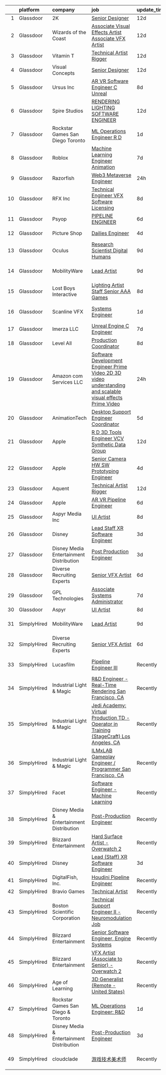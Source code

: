 

|    | platform    | company                                   | job                                                                                                                                                                                                                                                                                                                                                                                                                                                                                                                                                                                                                                                                                                                                                                                                                                                                                                                                                                                                                                                                                                                                                                                                                                                                                                                                                                                                           | update_time   | location          |
|---:|:------------|:------------------------------------------|:--------------------------------------------------------------------------------------------------------------------------------------------------------------------------------------------------------------------------------------------------------------------------------------------------------------------------------------------------------------------------------------------------------------------------------------------------------------------------------------------------------------------------------------------------------------------------------------------------------------------------------------------------------------------------------------------------------------------------------------------------------------------------------------------------------------------------------------------------------------------------------------------------------------------------------------------------------------------------------------------------------------------------------------------------------------------------------------------------------------------------------------------------------------------------------------------------------------------------------------------------------------------------------------------------------------------------------------------------------------------------------------------------------------|:--------------|:------------------|
|  1 | Glassdoor   | 2K                                        | [Senior Designer](https://www.glassdoor.com/partner/jobListing.htm?pos=129&ao=1136043&s=58&guid=00000181d774885295851e6b4f36c5e6&src=GD_JOB_AD&t=SR&vt=w&ea=1&cs=1_3cdbda77&cb=1657177147731&jobListingId=1007962391680&jrtk=3-0-1g7bn9247haq3801-1g7bn924nih4o800-997da2ebb8f2c82a-)                                                                                                                                                                                                                                                                                                                                                                                                                                                                                                                                                                                                                                                                                                                                                                                                                                                                                                                                                                                                                                                                                                                         | 12d           | Austin, TX        |
|  2 | Glassdoor   | Wizards of the Coast                      | [Associate Visual Effects Artist   Associate VFX Artist](https://www.glassdoor.com/partner/jobListing.htm?pos=121&ao=1136043&s=58&guid=00000181d774885295851e6b4f36c5e6&src=GD_JOB_AD&t=SR&vt=w&ea=1&cs=1_2bfb00fd&cb=1657177147729&jobListingId=1007961505800&jrtk=3-0-1g7bn9247haq3801-1g7bn924nih4o800-40b4fe3b46a0262c-)                                                                                                                                                                                                                                                                                                                                                                                                                                                                                                                                                                                                                                                                                                                                                                                                                                                                                                                                                                                                                                                                                  | 12d           | Renton, WA        |
|  3 | Glassdoor   | Vitamin T                                 | [Technical Artist   Rigger](https://www.glassdoor.com/partner/jobListing.htm?pos=109&ao=1110586&s=58&guid=00000181d774885295851e6b4f36c5e6&src=GD_JOB_AD&t=SR&vt=w&cs=1_2ab6a80f&cb=1657177147725&jobListingId=1007962317063&cpc=444700D72F2ECBCE&jrtk=3-0-1g7bn9247haq3801-1g7bn924nih4o800-d1729e2342f72383--6NYlbfkN0DMrcEu7yrtATojKJA7cEzGQ3FdRGWLh0CZQInL4ECGI6k5tN82kdM0cJmh4vC7GgjpjbQeE5vFHotHBi15vWTIMJ4yAvWAqWsM3yUkfZrfPR5_JbD41woid8Z4aQ0hF9ds56gHuPBjLGMZvZRK5TRRkHcRuaZAXh56ue6QrLIkX9Q10m0LpgMO7syWxDSCvLBkMoNA7m1IRZYvMtMHBJLCNIARnPoUKI53Zwq-314ptjyN5Ogs-ye2gjG0xNvugUSYnMBxD6HEfBmrPhmVd4-wcuJ4s9RPSvX-kSgAMF1UwOXtxadf2y88wwJ3TISa-JNlC3aWNZOAO719Aung82t9JLy_Yz5oo3-3OR_hxObkjQ-HeyJ69wVA3wLpnGghS5rMt614hvQHtmfYRp_08-pMQcXAV8KfeBfE8_PXzDCEHFk9jBgz-b21lC5Wmw5uG2aP_2Tx6KrIuqsT-QGDT9WGYQkOaxeq6gU%3D)                                                                                                                                                                                                                                                                                                                                                                                                                                                                                                                                                                                 | 12d           | Austin, TX        |
|  4 | Glassdoor   | Visual Concepts                           | [Senior Designer](https://www.glassdoor.com/partner/jobListing.htm?pos=130&ao=1136043&s=58&guid=00000181d774885295851e6b4f36c5e6&src=GD_JOB_AD&t=SR&vt=w&ea=1&cs=1_b551f6b6&cb=1657177147731&jobListingId=1007962391731&jrtk=3-0-1g7bn9247haq3801-1g7bn924nih4o800-681074ee0d9d7d48-)                                                                                                                                                                                                                                                                                                                                                                                                                                                                                                                                                                                                                                                                                                                                                                                                                                                                                                                                                                                                                                                                                                                         | 12d           | Austin, TX        |
|  5 | Glassdoor   | Ursus  Inc                                | [AR VR Software Engineer   C   Unreal](https://www.glassdoor.com/partner/jobListing.htm?pos=106&ao=1110586&s=58&guid=00000181d774885295851e6b4f36c5e6&src=GD_JOB_AD&t=SR&vt=w&ea=1&cs=1_e7546a49&cb=1657177147725&jobListingId=1007969050651&cpc=39A4E8CE329AB187&jrtk=3-0-1g7bn9247haq3801-1g7bn924nih4o800-c811509229c9bbc7--6NYlbfkN0CT8vBT9H5mqECx2dfLV_FONLPDKpIRssxVwtj05Tmm4rA5I0VNOPdM1oYsK66ov5pV4Zus2-jJSbUth7NcKK-kLo8czFpciynxZ6EfaFe_xYms4I96zW5KGvSBqTPFaTVdE06zf1J-6uw6VWMrFwo1uRLmUxHjoRqP5LFo6wVX1R65UjFH7ycvYAsr63uZ_emA_13J0mM1JXN2vCtEMYylELYmPwZo4j9c53k3lISftqsNyik2pAlRix-AalDlzjKBamKRhHvt2qsuT3Omsis3yOF4KDEIlNgGAlEHUtZIOLMG16VQj4PWkYlqsPvxzTMoGk-t2MlC5R6lDSXB9h8A0jaNIKpt6GkiaAWlWmHVq2QVJi6TAJI_A1bIF-Y_R3uK7KTSFCir5q30m6JfwcVfC1laZLbK8dlBryw2sQLXp6HR7CiLEGYdGzkinvNV-5jZ5JFuFlX4KC3CG61OrGLA4e14iQzZXj-C5QltJgT0fpWBnYjwrDHR9Ofn2FlsgwIx50P_4B-_TzReObwZ9yacc_KKSrRuBwrN0dJAUx3xN7xyTY_QNKTPk9krzoPokRRQ5qN7Rhvz3wLOyJ4KtDivkYveAkT_v_OphGn0pvv47H43kdyf0Jq2u8tZxtqmwvocVSav35lXT2tVZMTnuXsUfesFvdu16GrgmJnaiWnhCe4k-TLo_lALMDtsvGaw7i-rRr45Wz2ncHHy6C35dqMMu8TC1tuMOveaPEOeHej6a_bEWXU48lQU8TOexwmAUh54J4bSFwPYE8DlLRiveuKEy2TCNKGV1zP5CaJ_RjaAO4dMG-Q4R837k81cD1uSMlFyZk8UHNqoRIim7EW0yAdgc4rAuoNCzZPf9S96n-gadNul6jliXZz-zWnARUofPS49w3E2vgHkjQHDctZdh3PHumCeoxMZKH2C0-Fx4lIHf0UvVDytvsy0IfQr38ojvv3-zYFYfePkapwRO0t9ms98tVAvdEGaWP_2AuYt_JM8OQA4yFZK18_fT-voBPGjmoU%3D) | 8d            | Redmond, WA       |
|  6 | Glassdoor   | Spire Studios                             | [RENDERING   LIGHTING SOFTWARE ENGINEER](https://www.glassdoor.com/partner/jobListing.htm?pos=120&ao=1136043&s=58&guid=00000181d774885295851e6b4f36c5e6&src=GD_JOB_AD&t=SR&vt=w&cs=1_7fd33ef2&cb=1657177147729&jobListingId=1007961229606&jrtk=3-0-1g7bn9247haq3801-1g7bn924nih4o800-c074ee5a163b8532-)                                                                                                                                                                                                                                                                                                                                                                                                                                                                                                                                                                                                                                                                                                                                                                                                                                                                                                                                                                                                                                                                                                       | 12d           | Los Angeles, CA   |
|  7 | Glassdoor   | Rockstar Games San Diego   Toronto        | [ML Operations Engineer  R D](https://www.glassdoor.com/partner/jobListing.htm?pos=119&ao=1136043&s=58&guid=00000181d774885295851e6b4f36c5e6&src=GD_JOB_AD&t=SR&vt=w&cs=1_d2bcd5bb&cb=1657177147729&jobListingId=1007986476109&jrtk=3-0-1g7bn9247haq3801-1g7bn924nih4o800-fdea5748b99cccc7-)                                                                                                                                                                                                                                                                                                                                                                                                                                                                                                                                                                                                                                                                                                                                                                                                                                                                                                                                                                                                                                                                                                                  | 1d            | Carlsbad, CA      |
|  8 | Glassdoor   | Roblox                                    | [Machine Learning Engineer  Animation](https://www.glassdoor.com/partner/jobListing.htm?pos=117&ao=1136043&s=58&guid=00000181d774885295851e6b4f36c5e6&src=GD_JOB_AD&t=SR&vt=w&cs=1_d1edfec7&cb=1657177147729&jobListingId=1007971404195&jrtk=3-0-1g7bn9247haq3801-1g7bn924nih4o800-2c45786d963eb6f7-)                                                                                                                                                                                                                                                                                                                                                                                                                                                                                                                                                                                                                                                                                                                                                                                                                                                                                                                                                                                                                                                                                                         | 7d            | San Mateo, CA     |
|  9 | Glassdoor   | Razorfish                                 | [Web3 Metaverse Engineer](https://www.glassdoor.com/partner/jobListing.htm?pos=112&ao=1136043&s=58&guid=00000181d774885295851e6b4f36c5e6&src=GD_JOB_AD&t=SR&vt=w&cs=1_392ce676&cb=1657177147726&jobListingId=1007988975702&jrtk=3-0-1g7bn9247haq3801-1g7bn924nih4o800-17270b81cebf40d2-)                                                                                                                                                                                                                                                                                                                                                                                                                                                                                                                                                                                                                                                                                                                                                                                                                                                                                                                                                                                                                                                                                                                      | 24h           | New York, NY      |
| 10 | Glassdoor   | RFX Inc                                   | [Technical Engineer   VFX Software Licensing](https://www.glassdoor.com/partner/jobListing.htm?pos=116&ao=1136043&s=58&guid=00000181d774885295851e6b4f36c5e6&src=GD_JOB_AD&t=SR&vt=w&ea=1&cs=1_254c34b0&cb=1657177147728&jobListingId=1007969767499&jrtk=3-0-1g7bn9247haq3801-1g7bn924nih4o800-5c2105b507ce4129-)                                                                                                                                                                                                                                                                                                                                                                                                                                                                                                                                                                                                                                                                                                                                                                                                                                                                                                                                                                                                                                                                                             | 8d            | Los Angeles, CA   |
| 11 | Glassdoor   | Psyop                                     | [PIPELINE ENGINEER](https://www.glassdoor.com/partner/jobListing.htm?pos=114&ao=1136043&s=58&guid=00000181d774885295851e6b4f36c5e6&src=GD_JOB_AD&t=SR&vt=w&cs=1_c50d8405&cb=1657177147726&jobListingId=1007974492149&jrtk=3-0-1g7bn9247haq3801-1g7bn924nih4o800-5cf1f9191f3c599b-)                                                                                                                                                                                                                                                                                                                                                                                                                                                                                                                                                                                                                                                                                                                                                                                                                                                                                                                                                                                                                                                                                                                            | 6d            | New York, NY      |
| 12 | Glassdoor   | Picture Shop                              | [Dailies Engineer](https://www.glassdoor.com/partner/jobListing.htm?pos=118&ao=1136043&s=58&guid=00000181d774885295851e6b4f36c5e6&src=GD_JOB_AD&t=SR&vt=w&ea=1&cs=1_a3396b29&cb=1657177147729&jobListingId=1007978755623&jrtk=3-0-1g7bn9247haq3801-1g7bn924nih4o800-14185292de63b90b-)                                                                                                                                                                                                                                                                                                                                                                                                                                                                                                                                                                                                                                                                                                                                                                                                                                                                                                                                                                                                                                                                                                                        | 4d            | Burbank, CA       |
| 13 | Glassdoor   | Oculus                                    | [Research Scientist   Digital Humans](https://www.glassdoor.com/partner/jobListing.htm?pos=127&ao=1136043&s=58&guid=00000181d774885295851e6b4f36c5e6&src=GD_JOB_AD&t=SR&vt=w&cs=1_f7869c5c&cb=1657177147731&jobListingId=1007967257961&jrtk=3-0-1g7bn9247haq3801-1g7bn924nih4o800-7dc8fdb50b2f6170-)                                                                                                                                                                                                                                                                                                                                                                                                                                                                                                                                                                                                                                                                                                                                                                                                                                                                                                                                                                                                                                                                                                          | 9d            | Sausalito, CA     |
| 14 | Glassdoor   | MobilityWare                              | [Lead Artist](https://www.glassdoor.com/partner/jobListing.htm?pos=122&ao=1136043&s=58&guid=00000181d774885295851e6b4f36c5e6&src=GD_JOB_AD&t=SR&vt=w&ea=1&cs=1_b0f55869&cb=1657177147729&jobListingId=1007966827449&jrtk=3-0-1g7bn9247haq3801-1g7bn924nih4o800-f8f9a497a46f0cbc-)                                                                                                                                                                                                                                                                                                                                                                                                                                                                                                                                                                                                                                                                                                                                                                                                                                                                                                                                                                                                                                                                                                                             | 9d            | Los Angeles, CA   |
| 15 | Glassdoor   | Lost Boys Interactive                     | [Lighting Artist Staff Senior   AAA Games](https://www.glassdoor.com/partner/jobListing.htm?pos=128&ao=1136043&s=58&guid=00000181d774885295851e6b4f36c5e6&src=GD_JOB_AD&t=SR&vt=w&ea=1&cs=1_e40f905b&cb=1657177147731&jobListingId=1007969918682&jrtk=3-0-1g7bn9247haq3801-1g7bn924nih4o800-1889cac8a413c319-)                                                                                                                                                                                                                                                                                                                                                                                                                                                                                                                                                                                                                                                                                                                                                                                                                                                                                                                                                                                                                                                                                                | 8d            | Remote            |
| 16 | Glassdoor   | Scanline VFX                              | [Systems Engineer](https://www.glassdoor.com/partner/jobListing.htm?pos=115&ao=1136043&s=58&guid=00000181d774885295851e6b4f36c5e6&src=GD_JOB_AD&t=SR&vt=w&ea=1&cs=1_e4c3fb88&cb=1657177147728&jobListingId=1007985438337&jrtk=3-0-1g7bn9247haq3801-1g7bn924nih4o800-f1c9fcccffe46fc2-)                                                                                                                                                                                                                                                                                                                                                                                                                                                                                                                                                                                                                                                                                                                                                                                                                                                                                                                                                                                                                                                                                                                        | 1d            | Los Angeles, CA   |
| 17 | Glassdoor   | Imerza  LLC                               | [Unreal Engine   C   Engineer](https://www.glassdoor.com/partner/jobListing.htm?pos=113&ao=1136043&s=58&guid=00000181d774885295851e6b4f36c5e6&src=GD_JOB_AD&t=SR&vt=w&ea=1&cs=1_76d8ce29&cb=1657177147726&jobListingId=1007970020041&jrtk=3-0-1g7bn9247haq3801-1g7bn924nih4o800-fb777339c86bb3c2-)                                                                                                                                                                                                                                                                                                                                                                                                                                                                                                                                                                                                                                                                                                                                                                                                                                                                                                                                                                                                                                                                                                            | 7d            | Remote            |
| 18 | Glassdoor   | Level All                                 | [Production Coordinator](https://www.glassdoor.com/partner/jobListing.htm?pos=108&ao=1110586&s=58&guid=00000181d774885295851e6b4f36c5e6&src=GD_JOB_AD&t=SR&vt=w&cs=1_e4bea966&cb=1657177147725&jobListingId=1007967995014&cpc=FD1C1DA32C38CFA7&jrtk=3-0-1g7bn9247haq3801-1g7bn924nih4o800-df541b76ced9d09c--6NYlbfkN0CgBgcxuOwrlzWFp0xvOgllyDb1Hw7UsKEX_IsXppgvM6uAJamCvu0R0ybYlbv0ia6rmgaoSuaLc_81_2bn8EiTUWUPSRx3mbi-LsHkwOPttU-O7aNoiN_xrQRB6l3nr62nh6efNpHo5AdJ8UeZ05LrP9qDr99tUiKnc5M7N5ebfyVk5MwvqqCUwiLkn-rEksCcMnIJ6sU_np_VgtdcTFgr0n8BBPKb0-9sYYMJ846ROre8nl53aoF5FAOWqFb1Dt7w4cpvpC7I_2dFBbcjUhuhGB-vVC5YHuR08A-79oviZZxjyOy8YSlap6q6WzE6vLZY0HABz8Y6RSHG_-ooPnyutHMryUC6lbPVBzfH01MAr9nATUbgWbTKS_34tvhDC9FsHe4TQ41-xBbV4-mwZAwSZx2GU3qCR-t3Yk0uETMppMq22kW3D3b17LL31z0LgPo2mjmxvO1O87F7zL1xPtdzy5DCh0f6lNadeDLaEODQQ4lihn1ZmkDYeB3y2Lxt2vdgCGuHpU0MnQ%3D%3D)                                                                                                                                                                                                                                                                                                                                                                                                                                                                                                                                      | 8d            | New York, NY      |
| 19 | Glassdoor   | Amazon com Services LLC                   | [Software Development Engineer   Prime Video 2D 3D video understanding and scalable visual effects  Prime Video](https://www.glassdoor.com/partner/jobListing.htm?pos=124&ao=1136043&s=58&guid=00000181d774885295851e6b4f36c5e6&src=GD_JOB_AD&t=SR&vt=w&cs=1_42d3719c&cb=1657177147730&jobListingId=1007987990333&jrtk=3-0-1g7bn9247haq3801-1g7bn924nih4o800-53848f3ac1ed8828-)                                                                                                                                                                                                                                                                                                                                                                                                                                                                                                                                                                                                                                                                                                                                                                                                                                                                                                                                                                                                                               | 24h           | Seattle, WA       |
| 20 | Glassdoor   | AnimationTech                             | [Desktop Support Engineer Coordinator](https://www.glassdoor.com/partner/jobListing.htm?pos=104&ao=1110586&s=58&guid=00000181d774885295851e6b4f36c5e6&src=GD_JOB_AD&t=SR&vt=w&ea=1&cs=1_8d8c65fe&cb=1657177147725&jobListingId=1007977660730&cpc=0FE1F5EA2BC84A01&jrtk=3-0-1g7bn9247haq3801-1g7bn924nih4o800-7a543a6e8bf62646--6NYlbfkN0DLWr0FuvwmpNY589ecXM0wpB-l41nBtAe9mv-PvJGiqYnT6SbM0tfkW0-Igdkeur_yNljIe4fJ6iEbs4JVtZsAD5dGfbV_7-K8nmqxYWQ0lJ9z6uGqOcyuoTjkvujNn5veBxLT5AsgdAdsJP2TLb57obzKEaRDTM2IgntCux4w5kGElRfdUcHfoj3PT5YJwrOluAEU3Q4bFhpgJxRA3f30WXG72Bm683AeryZXalXZcZUj0krApXLy8pHVOHrLsPqoQti0w3vX4aq_fM7pbbHbEk9j6tgDZ2fltwygYOHly1iLZNmgGbVflTMIcwn0h-bbeMsXryansiRfp1nUQj9zk13eBkxAcyyMqr5voaHRpCMmVIo0Tq7t7DBp_6CerRQRqSXbUaJF3loVdMi3bUugPRVkzv8Eq3zS1mX5BDhlyH0CUNvMCSL6jouvEms6tajVsClij26MUuqTUtz8GY6QACAVPTm7Ey6p7PRc8j06N6cjMXJfT_3EuIBne2hAjLQ%3D)                                                                                                                                                                                                                                                                                                                                                                                                                                                                                                                                 | 5d            | New York, NY      |
| 21 | Glassdoor   | Apple                                     | [R D 3D Tools Engineer  VCV Synthetic Data Group](https://www.glassdoor.com/partner/jobListing.htm?pos=105&ao=1110586&s=58&guid=00000181d774885295851e6b4f36c5e6&src=GD_JOB_AD&t=SR&vt=w&cs=1_db61655c&cb=1657177147725&jobListingId=1007962892262&cpc=334ABAF5D42DC775&jrtk=3-0-1g7bn9247haq3801-1g7bn924nih4o800-19fdc6297cacd5db--6NYlbfkN0BvKrLyj5gPmtZO9T8euul8TCxuuKNOtzRJOomxnwSEodTz2Bc-sPZlz8WNnvX-SLkwPoDxVmkUFuddeih5uNPNsAX-ifHxuS9pGyw2I4fjRplIYls6YniU77G5a8oP8NeAXXiu7iorHBFCbRsotv4NwEIonBHfCG2V6jj8LDkijisJ1jIRnOz018_hsgIt0KAhTiGL_AHK2kOs_G_L2pn2VDHER-0ArwJDmHc3EUQHQtVqRxjUjBQ1UBGQ9DOosvSylIXy_Ox0zdbNGz54jwcuoFQ6DOM9IER3lfV3UwHqABa3GfnSbS12l_yp9ZO5utEWPBjAtH1oRVir2tEz4z2CJrdFoHPFHaH6EqQW7qY3Vbo5LYKD0RaadC9zRvGVTkLfnviVZDyINvtek_vkkbomfiYiXdjdVSyn3dFeVBdduWiVOn6k9kuDHDA0mfE74Tt0sTfj14E6ICAmH3wkKUHsrIMOfAq-9qqNpfCKJqZOoS2555iLihsp7w5BefNMEjyZx23RIKE5vOFkbz19A9b37Ikxia7VIxV04p5w_H_0Svk7s5AZU9dwI4V69kC7ld6oVbxegM6lkrbbF4-h2Wb-HGt8ccAfhNo5TjBdVPIzAAwPCAT9bIrQFU5i5YN0nM2U07VKPyQUYAomir4LgHPiufI7emxoiaTo5A-VqZ4GEFoJ4YbpP9PUg1UeWQrd2BApw1Czox1TBBbR9wIBiYGenjpgZC7Xqd-94Noh2TTvpn4kSKbJjQyztX5-ntXqT9j8qoAa0I3tE2C8ihVbmfhTft20SgTJ5SuMkr8HRgn9tuDExLV63POmJnCcf9RMLU9EfhAYmWEpAY9c_jYdkwsNXOBP1eA4SCGm9wyuHmPPXiGGcQrjo-xlSSNw8jmLKZIVtMqnYV6QTwMSvf6AejXvAHZ3cSAlZHPi6gbzi6Jblgp9A5lrV35k3YgLOmxncZF9Fg6hsvZjxQ6Q9VPsSr4lynhmL7wuHnGHCpMFjnTQlg%3D%3D)             | 12d           | Seattle, WA       |
| 22 | Glassdoor   | Apple                                     | [Senior Camera HW   SW Prototyping Engineer](https://www.glassdoor.com/partner/jobListing.htm?pos=111&ao=1110586&s=58&guid=00000181d774885295851e6b4f36c5e6&src=GD_JOB_AD&t=SR&vt=w&cs=1_27ff1f0b&cb=1657177147726&jobListingId=1007979187719&cpc=9908D8D4413DBB8A&jrtk=3-0-1g7bn9247haq3801-1g7bn924nih4o800-516200a02a724250--6NYlbfkN0BvKrLyj5gPmtZO9T8euul8TCxuuKNOtzRJOomxnwSEodTz2Bc-sPZl-XpHqNXOMUjDmDdyhTO6JuZLQiZfrwp5bQulunmWXF4hWlp3Q_bU99tNHmbDdGSddBsq50UjXURntSj3jHYbZd19VBJMOlkx3g7Brg6NIv0DS-rRUREoWCsNBFDveERv_46nUMQkmr91wysqBApWgnK8kmTgqWV_0THY8Z8cHmMzIr8-T1JVCWrupzgN8t6JTbXLdnahxV18mgGceOLqy35g_Erb9e7tEgKxEX0lIwsiMUqPo5A2v2wytHuRC2arnsbZbagwq-Fbf3ndak_V1DPdISq1uT5zA2VFGp8IjNxC7ph2F88xTLCtJE7Pwt19YGBDP_tPWwY5y_guJj-qKy_1b3JUzvQ5o8JiQ6qMvRjvdzIS66u6v2epS9rSygHK4qsO9xlaBWDB60W3KeREOCusIYk5YGUZx180bmT2DrcIkbdXSTTJawiFk5-LhJsrkvM9iiuSG8EnJlrn9nwjgLOwAeWbpIRuDYnAB2bdfVa0VHrrbOBpkfN_OrcD3KuUOEr0NobUrDEZXXYA6LP7KpZFLNrfVLuEQLkmF9MKD6NPuYm5Z-mvq1GIG5qpsb_QHAIqv3dveSXwEwIbfBZ_6EYrY9MtNzqjEEfVPukIJrtOaFFglfVgt8P8xOHoBVRFEi0tk4e6iSbF6OAr-onEVRj7CwmyKIQcvtV0D5CBdbAkExN3XMIJovkIk2kuNYqldfLSzy5iFFIVUs7Lts9iCfWIasEJ95eK-24m2lmvO5AcUXwAHtbfF2VLQEPPQEFJmveR5dVJopTs1T9inSiGLcD4FHH0gMAv6XKIa-gOPKN6jEUeG-bmajltQJOijHYJ6uGDctTIsCL76baAYr0jQRqorDP-Bjn-iqIlDVgyTvD3qfz5yFnZQB-RpIWyTOBU4gMPHLAxY8sBaUMx0fYq7ygo9dCfTHIdNyjoOZH4t1w%3D)                                | 4d            | Newport Beach, CA |
| 23 | Glassdoor   | Aquent                                    | [Technical Artist   Rigger](https://www.glassdoor.com/partner/jobListing.htm?pos=110&ao=1110586&s=58&guid=00000181d774885295851e6b4f36c5e6&src=GD_JOB_AD&t=SR&vt=w&cs=1_3bad016f&cb=1657177147726&jobListingId=1007962455713&cpc=FD1C1DA32C38CFA7&jrtk=3-0-1g7bn9247haq3801-1g7bn924nih4o800-baa476b5b72aa624--6NYlbfkN0DMrcEu7yrtATojKJA7cEzGQ3FdRGWLh0CZQInL4ECGI9gD0Wolx9R2v-Aex0-GK07Knq57hB32WFRJXEorE8Gdb1PZY-tcXqFBhkUiSGen-2eUbNVnFuP8e9cXxFMkJuViH_SLlLVlw1G-0kwq843MN7R4rb_7RFzZEuvXSqX5eHR6GzLaIudMX00CCJRTTseMF0GAR1zVrTPNcuR-RC0IGZJqKpAp1cPLsF0ol1fLVWpyciwnePq3H9NahUj8Gq9XiCIW-m41JGorKLHo3sBTV1r0uoM2rdsQl-zGK6Vnw5WQo_vgmHW4i_DPYSRVX5w_tMX7z1FR95CZlhnAcwMnZ6DG2Bw021qEG8ZVK93053ZcUJZ9TzgUemhuHVgTJ9MYooUVX5EPxq6jG4CI7HsjI-lsorJrMhBIlwLK4w2Hc8ajqZku538bV-5Y5TzeBCsgw0jZRfyphA%3D%3D)                                                                                                                                                                                                                                                                                                                                                                                                                                                                                                                                                                                                   | 12d           | Austin, TX        |
| 24 | Glassdoor   | Apple                                     | [AR VR Pipeline Engineer](https://www.glassdoor.com/partner/jobListing.htm?pos=107&ao=1110586&s=58&guid=00000181d774885295851e6b4f36c5e6&src=GD_JOB_AD&t=SR&vt=w&cs=1_ebc90e95&cb=1657177147725&jobListingId=1007972446568&cpc=2CAED5C921A5F994&jrtk=3-0-1g7bn9247haq3801-1g7bn924nih4o800-9903d7e89b77dc0a--6NYlbfkN0BvKrLyj5gPmtZO9T8euul8TCxuuKNOtzRJOomxnwSEodTz2Bc-sPZlt2Zgji_QUXEWVZWMiZmYmKSy3wQ7FLJvGu9aVboPlPi7AnS5PdGfOx_xPfqCeqZwb3sN5sK4BdZ5Hs6nZeMisIfxf0uAoycRp7fBD4S6dHicStEinkhGtiKRiDLz2__1-q_5oW-2i9tkG2M_0H6IgIGDPpMU8eVUzXMpZtnHjufrQHrQcAO6vHbIlH4_KoQaY3RRGFxY5tSx8s5DLHDj7Zog_ROV_ojjQrKqJxsMCghzSYr53ljheUpGANWKvgHx6SikRTO_w_5GrRCy0WlmFVcx7UppnydOcGzzhVBKtpe1CRbtoy81aAFkPTAsJCTxgqdMVUnMOy1dZSIF3uKD0ZcAloE9EGTWb-d5ghdTl2Z2eO_uTYjc8JEkXH2mFBp9fQ7OS4r8KEY-v3zMXq1I1eSy7q3ouG6vpfF90rm8pFRNeFR3Fgl8JM_5ZCDFsODZaQnH8CcfnkvTSPe58QHkG83vikRROmwSZEA8Vv6CYLkMyvOQR3ne6HnUAggnZPQv0s8CZgV6HVFKRIKTd1KFkoKRAULiMo2OYejFY51FjB0v1kFkEt5eYFIBIJEwDJ5-hi_mV9TlUkEBOWPQTWaN9Div6F47c10sy-uTklqpzooP5nKSN9hCQjL18ghetzdfIgceMzUlaGhHqPEtndx2_59vFub9ZlPX5to04zSZUWXgZqfO89drMlQIzvHd3eyLUzc9TeDQUYVMCe8ATeTFZx6Z3spD0HpkFSZLcNOU_0T1DmtuxO_Qiy_JrJC0K-70aOLmZCs02K4OHiYN6EPYn2zbel8wX1leXxPOLH8TThKwHf8NuwiL0tM5e_HG3WX_o71n0Kn4aZaCZ_BBA8g68yEcItHLytB-SllGk7v_6fN3pNYSyNzR0j3H013X14TiOZ3CE21my8437Ot_mcaD9w%3D%3D)                                                                     | 6d            | Cupertino, CA     |
| 25 | Glassdoor   | Aspyr Media  Inc                          | [UI Artist](https://www.glassdoor.com/partner/jobListing.htm?pos=123&ao=1136043&s=58&guid=00000181d774885295851e6b4f36c5e6&src=GD_JOB_AD&t=SR&vt=w&ea=1&cs=1_703ab778&cb=1657177147729&jobListingId=1007968898051&jrtk=3-0-1g7bn9247haq3801-1g7bn924nih4o800-6f87abec2b5014a4-)                                                                                                                                                                                                                                                                                                                                                                                                                                                                                                                                                                                                                                                                                                                                                                                                                                                                                                                                                                                                                                                                                                                               | 8d            | Austin, TX        |
| 26 | Glassdoor   | Disney                                    | [Lead  Staff  XR Software Engineer](https://www.glassdoor.com/partner/jobListing.htm?pos=103&ao=1110586&s=58&guid=00000181d774885295851e6b4f36c5e6&src=GD_JOB_AD&t=SR&vt=w&cs=1_4322ab20&cb=1657177147725&jobListingId=1007980706709&cpc=D3E44275D43A938E&jrtk=3-0-1g7bn9247haq3801-1g7bn924nih4o800-dd59f8b1be04d4aa--6NYlbfkN0DAFTyt7pbDCC2JPO79CSdi1dIb81yjczP5qsKcZIxgiYm3-7g-689UM0rgypL64co7_evamKqphO2Y8XIcGY0u4vMoxKTiYvgxZsHX1kS_2uQ3l7EQ9l8HmhPfzIO20ItA6awf6oBWmExyIDwvHf_nHTgLxZsGCnvSORjHelSggmr6ggQIORZc2ZIutlmyhs9dYVuws_6_UcDgdQOmZC08N9CSQVQrdv3UmlJ2gDpBU873hIOF7cRhtji8po0PfciIHgW8GXI1DsIDIHk2C-eQDsLGzDrDq2OynsGp-O4kXod3-lV6dmHIyr0eh-L8BdNALOukZQcner8k9mNi1h1y5pWuzRYraZ-AQiRALfBlcpEEHH8sclND4IMC3QLTMtI5KU7rHb4uOabAQbWSCLsvTfySgVt-gU2aaCvrOXT5ybUD58wXkuo8uWPAo5VQ5yk%3D)                                                                                                                                                                                                                                                                                                                                                                                                                                                                                                                                                                                                         | 3d            | Glendale, CA      |
| 27 | Glassdoor   | Disney Media   Entertainment Distribution | [Post Production Engineer](https://www.glassdoor.com/partner/jobListing.htm?pos=102&ao=1110586&s=58&guid=00000181d774885295851e6b4f36c5e6&src=GD_JOB_AD&t=SR&vt=w&cs=1_5131b55d&cb=1657177147724&jobListingId=1007980706762&cpc=7AD1D84939BBEEF3&jrtk=3-0-1g7bn9247haq3801-1g7bn924nih4o800-f3bd7071fdfb28a8--6NYlbfkN0DAFTyt7pbDCC2JPO79CSdi1dIb81yjczP5qsKcZIxgiYm3-7g-689UM0rgypL64co7_evamKqphAlmBDf9ggcpli_L8x1-yM4x65k89eMzdbhEr4IV_7RXHbQUqDMr3UCCWiJxt3e2PQWLFLJ7VJWOVg9Tdl_n92BlevTaiCao85yhGBNutovqTW5y6S1ED5nEkEjL1GbDMVv5No0_TmBIxtRp_S9GdwGaRNv9mf6Hpon3CPRMOi9QBB7nPQ-PL_CwrYtHN_yhC6OjgPv4_i9hudQ2aOSrMWYfcnL2nntK5ZwDhiEO4G9g3oCjLKsNcklKMBWuelo16xo4Mg2_U3-beGAXC03aiEEX99Q3CtBnl2_4TUdon-YJr3LtkrUDxn8sIWlA5G5Zkydlg1OU8Qlud7MFdQOx8kXdAx3uo4332KWXPf2EJUlQAXJ1ltSx2aY%3D)                                                                                                                                                                                                                                                                                                                                                                                                                                                                                                                                                                                                                  | 3d            | Los Angeles, CA   |
| 28 | Glassdoor   | Diverse Recruiting Experts                | [Senior VFX Artist](https://www.glassdoor.com/partner/jobListing.htm?pos=101&ao=1110586&s=58&guid=00000181d774885295851e6b4f36c5e6&src=GD_JOB_AD&t=SR&vt=w&ea=1&cs=1_f40b0dfd&cb=1657177147725&jobListingId=1007974259830&cpc=D99DB9A39DE67464&jrtk=3-0-1g7bn9247haq3801-1g7bn924nih4o800-4edd5db035af0a42--6NYlbfkN0D1c9E_lxtBajamFj-lua9cc5U_SIG636rCDb_bf3WCXoxWsorxHqzMwcQ7fmk9Hi6SzFab7eknxc7SXT7UpzLVdwsntoMYOHxuIYQm2SssfRA3sgduZ1fZC7lfxLYyX6bVSJQW6SUmByq0L5mMHnTb7P0SqR7MtHjZPTQp0uwuRi1-siDcOVapwX_Qf2BvHYIRcc9FakySikQvZrziQgwX_J7LCuKy5WXKoLantwjDvQwrvVxfiLCfvaYHALpGOABh5bM1xXHY8DYtSomMm2OykWs6y0myo62jNd5p_4KUHKE20i0knNl_jzuTUOQipmPwO6hTE2G3JKqL8NEtr9zAGdjkOoHMjdsxORxMdw2rFSyUEM0B0Qr31NXhNiHdvkYB4AIsRFj9jmyDLUFctmnQnCA3CHjT845MwLdt8IhJgPHwxvNqPd-xd_kxVFFR5129ne1uURGcj7vK9I6pmZw3bHq4NDhkgZU5_V9kpiWsHfF3HPxVUsBZ5aRaFuybf8MrHOmeavyxhQ%3D%3D)                                                                                                                                                                                                                                                                                                                                                                                                                                                                                                                                      | 6d            | Remote            |
| 29 | Glassdoor   | GPL Technologies                          | [Associate Systems Administrator](https://www.glassdoor.com/partner/jobListing.htm?pos=125&ao=1136043&s=58&guid=00000181d774885295851e6b4f36c5e6&src=GD_JOB_AD&t=SR&vt=w&ea=1&cs=1_fd3e51b9&cb=1657177147730&jobListingId=1007971604506&jrtk=3-0-1g7bn9247haq3801-1g7bn924nih4o800-a23ac4272996752b-)                                                                                                                                                                                                                                                                                                                                                                                                                                                                                                                                                                                                                                                                                                                                                                                                                                                                                                                                                                                                                                                                                                         | 7d            | New York, NY      |
| 30 | Glassdoor   | Aspyr                                     | [UI Artist](https://www.glassdoor.com/partner/jobListing.htm?pos=126&ao=1136043&s=58&guid=00000181d774885295851e6b4f36c5e6&src=GD_JOB_AD&t=SR&vt=w&cs=1_956e9e3d&cb=1657177147731&jobListingId=1007968822419&jrtk=3-0-1g7bn9247haq3801-1g7bn924nih4o800-bb246938ff75f740-)                                                                                                                                                                                                                                                                                                                                                                                                                                                                                                                                                                                                                                                                                                                                                                                                                                                                                                                                                                                                                                                                                                                                    | 8d            | Austin, TX        |
| 31 | SimplyHired | MobilityWare                              | [Lead Artist](https://www.simplyhired.com/job/vrIuEVNCacKdVP3ZoiN43QX8IFLqw6GugcXZAWDHocOjRL7GtvH5zQ?q=vfx+engineer)                                                                                                                                                                                                                                                                                                                                                                                                                                                                                                                                                                                                                                                                                                                                                                                                                                                                                                                                                                                                                                                                                                                                                                                                                                                                                          | 9d            | Los Angeles, CA   |
| 32 | SimplyHired | Diverse Recruiting Experts                | [Senior VFX Artist](https://www.simplyhired.com/job/uiMQP2IWowivL6tCUav5jMKw-0YaZ34zdfD5sZR5GUI2dVIQjsSuLg?q=vfx+engineer)                                                                                                                                                                                                                                                                                                                                                                                                                                                                                                                                                                                                                                                                                                                                                                                                                                                                                                                                                                                                                                                                                                                                                                                                                                                                                    | 6d            | Remote            |
| 33 | SimplyHired | Lucasfilm                                 | [Pipeline Engineer III](https://www.simplyhired.com/job/q6C3_TICJ22XdVJ8t-Qv1wN2KErXut1q8cu-MTvHESYAokQ7NPGypQ?q=vfx+engineer)                                                                                                                                                                                                                                                                                                                                                                                                                                                                                                                                                                                                                                                                                                                                                                                                                                                                                                                                                                                                                                                                                                                                                                                                                                                                                | Recently      | San Francisco, CA |
| 34 | SimplyHired | Industrial Light & Magic                  | [R&D Engineer - Real-Time Rendering San Francisco, CA](https://www.simplyhired.com/job/FYWI4isVemUAw8Jhcjl2DE0I5qv9oE7U--rfh7CnI2Qu8XKcoFOYuA?q=vfx+engineer)                                                                                                                                                                                                                                                                                                                                                                                                                                                                                                                                                                                                                                                                                                                                                                                                                                                                                                                                                                                                                                                                                                                                                                                                                                                 | Recently      | San Francisco, CA |
| 35 | SimplyHired | Industrial Light & Magic                  | [Jedi Academy: Virtual Production TD - Operator in Training (StageCraft) Los Angeles, CA](https://www.simplyhired.com/job/F7cGtdI0OiHdC1VEu11NJiAYFjM7CcHTeiA2Jm3YZbDgy6YIdSJf3g?q=vfx+engineer)                                                                                                                                                                                                                                                                                                                                                                                                                                                                                                                                                                                                                                                                                                                                                                                                                                                                                                                                                                                                                                                                                                                                                                                                              | Recently      | Los Angeles, CA   |
| 36 | SimplyHired | Industrial Light & Magic                  | [ILMxLAB Gameplay Engineer / Programmer San Francisco, CA](https://www.simplyhired.com/job/9zWEc99PG2amVQToeWfiBPXTQLFuFAGCdpdMHqohupvYaOcEPsR5zg?q=vfx+engineer)                                                                                                                                                                                                                                                                                                                                                                                                                                                                                                                                                                                                                                                                                                                                                                                                                                                                                                                                                                                                                                                                                                                                                                                                                                             | Recently      | San Francisco, CA |
| 37 | SimplyHired | Facet                                     | [Software Engineer - Machine Learning](https://www.simplyhired.com/job/rRl7LpYqGiIowLAwzbrNzMgXtXTFbKgtp-z9fo66PKEqX4Q6nYlO_w?q=vfx+engineer)                                                                                                                                                                                                                                                                                                                                                                                                                                                                                                                                                                                                                                                                                                                                                                                                                                                                                                                                                                                                                                                                                                                                                                                                                                                                 | Recently      | San Francisco, CA |
| 38 | SimplyHired | Disney Media & Entertainment Distribution | [Post-Production Engineer](https://www.simplyhired.com/job/v0wjXqzQA25cOop8t04h3Dpm1Lp-FaRZFneZHQS-eanEgefyh0zIdA?q=vfx+engineer)                                                                                                                                                                                                                                                                                                                                                                                                                                                                                                                                                                                                                                                                                                                                                                                                                                                                                                                                                                                                                                                                                                                                                                                                                                                                             | Recently      | Los Angeles, CA   |
| 39 | SimplyHired | Blizzard Entertainment                    | [Hard Surface Artist - Overwatch 2](https://www.simplyhired.com/job/6UbuxcizWm0FGl0VWvCtYyHq-2-jjcWZ_YsxRvD4XaS9M8_zOx_FMA?q=vfx+engineer)                                                                                                                                                                                                                                                                                                                                                                                                                                                                                                                                                                                                                                                                                                                                                                                                                                                                                                                                                                                                                                                                                                                                                                                                                                                                    | Recently      | Irvine, CA        |
| 40 | SimplyHired | Disney                                    | [Lead (Staff) XR Software Engineer](https://www.simplyhired.com/job/5gamf-zvgEIRK7wA7JCrkQvTNNvGCRXdcY5GIH6nWG0tPAlqtUeZ9g?q=vfx+engineer)                                                                                                                                                                                                                                                                                                                                                                                                                                                                                                                                                                                                                                                                                                                                                                                                                                                                                                                                                                                                                                                                                                                                                                                                                                                                    | 3d            | Glendale, CA      |
| 41 | SimplyHired | DigitalFish, Inc.                         | [Houdini Pipeline Engineer](https://www.simplyhired.com/job/OXJ8CgFRLaRYJf3fg3fwt2TSgfZcUsBX1X8B0eoRtaOUx5tNd2D2wQ?q=vfx+engineer)                                                                                                                                                                                                                                                                                                                                                                                                                                                                                                                                                                                                                                                                                                                                                                                                                                                                                                                                                                                                                                                                                                                                                                                                                                                                            | Recently      | Remote            |
| 42 | SimplyHired | Bravio Games                              | [Technical Artist](https://www.simplyhired.com/job/leOeylCFD9zPn9B12YNI896KAvi09rOOzvGvHPjuY-gMt7cD_hcrQA?q=vfx+engineer)                                                                                                                                                                                                                                                                                                                                                                                                                                                                                                                                                                                                                                                                                                                                                                                                                                                                                                                                                                                                                                                                                                                                                                                                                                                                                     | Recently      | Remote            |
| 43 | SimplyHired | Boston Scientific Corporation             | [Technical Support Engineer II - Neuromodulation Job](https://www.simplyhired.com/job/x3_MqmMDt-LogOnHo7xUmnlEj8UbzvIPIV3mV5KCqtO8wo9Nzy_Dvw?q=vfx+engineer)                                                                                                                                                                                                                                                                                                                                                                                                                                                                                                                                                                                                                                                                                                                                                                                                                                                                                                                                                                                                                                                                                                                                                                                                                                                  | Recently      | Valencia, CA      |
| 44 | SimplyHired | Blizzard Entertainment                    | [Senior Software Engineer, Engine Systems](https://www.simplyhired.com/job/tMmtCyDUxHf8JJJ5bCNONOHibfhTpYdY-nwQ76oeAkm7OrfyZhRqFg?q=vfx+engineer)                                                                                                                                                                                                                                                                                                                                                                                                                                                                                                                                                                                                                                                                                                                                                                                                                                                                                                                                                                                                                                                                                                                                                                                                                                                             | Recently      | Irvine, CA        |
| 45 | SimplyHired | Blizzard Entertainment                    | [VFX Artist (Associate to Senior) - Overwatch 2](https://www.simplyhired.com/job/2d70J5UkkZ2YmvlvJfcaEqf0vVFEZwLt57euRMmQlk3Afx_2Q_gYzw?q=vfx+engineer)                                                                                                                                                                                                                                                                                                                                                                                                                                                                                                                                                                                                                                                                                                                                                                                                                                                                                                                                                                                                                                                                                                                                                                                                                                                       | Recently      | Irvine, CA        |
| 46 | SimplyHired | Age of Learning                           | [3D Generalist (Remote - United States)](https://www.simplyhired.com/job/0ZNjFVkgA7GEJAPyHTjj3vVBy-z8l-DL9XchkHiatMPVUL0beEIlOw?q=vfx+engineer)                                                                                                                                                                                                                                                                                                                                                                                                                                                                                                                                                                                                                                                                                                                                                                                                                                                                                                                                                                                                                                                                                                                                                                                                                                                               | Recently      | Glendale, CA      |
| 47 | SimplyHired | Rockstar Games San Diego & Toronto        | [ML Operations Engineer: R&D](https://www.simplyhired.com/job/JRtX7LqXTTHNqcV3rLI1u4VG3oq94Y0pzJsYXpxZis4XqUBUz07-Jw?q=vfx+engineer)                                                                                                                                                                                                                                                                                                                                                                                                                                                                                                                                                                                                                                                                                                                                                                                                                                                                                                                                                                                                                                                                                                                                                                                                                                                                          | 1d            | Carlsbad, CA      |
| 48 | SimplyHired | Disney Media & Entertainment Distribution | [Post-Production Engineer](https://www.simplyhired.com/job/6w9Q9g0imu4cAnkBsKzdZLF97JPhQUyxNF6VU8vyaJvAOku5hVnR4A?q=vfx+engineer)                                                                                                                                                                                                                                                                                                                                                                                                                                                                                                                                                                                                                                                                                                                                                                                                                                                                                                                                                                                                                                                                                                                                                                                                                                                                             | 3d            | Los Angeles, CA   |
| 49 | SimplyHired | cloudclade                                | [游戏技术美术师](https://www.simplyhired.com/job/pSO4IJacoTKqOYwceaSzXCLyuDhzXx65fnAFWovItCEpcMRA5JnEgw?q=vfx+engineer)                                                                                                                                                                                                                                                                                                                                                                                                                                                                                                                                                                                                                                                                                                                                                                                                                                                                                                                                                                                                                                                                                                                                                                                                                                                                                              | Recently      | San Francisco, CA |